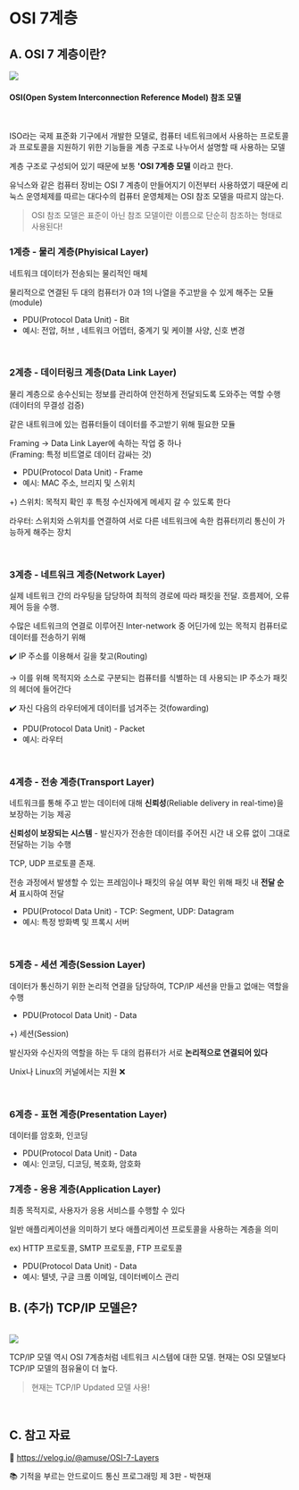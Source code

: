 # OSI 7계층

## A. OSI 7 계층이란?

<img src="https://miro.medium.com/max/1400/1*tnEkvHfXNnhv7xAthT2sJQ.png">

<br>

#### OSI(Open System Interconnection Reference Model) 참조 모델

<br>

ISO라는 국제 표준화 기구에서 개발한 모델로, 컴퓨터 네트워크에서 사용하는 프로토콜과 프로토콜을 지원하기 위한 기능들을 계층 구조로 나누어서 설명할 때 사용하는 모델

계층 구조로 구성되어 있기 때문에 보통 **'OSI 7계층 모델** 이라고 한다.

유닉스와 같은 컴퓨터 장비는 OSI 7 계층이 만들어지기 이전부터 사용하였기 때문에 리눅스 운영체제를 따르는 대다수의 컴퓨터 운영체제는 OSI 참조 모델을 따르지 않는다.

> OSI 참조 모델은 표준이 아닌 참조 모델이란 이름으로 단순히 참조하는 형태로 사용된다!

### 1계층 - 물리 계층(Phyisical Layer)

네트워크 데이터가 전송되는 물리적인 매체

물리적으로 연결된 두 대의 컴퓨터가 0과 1의 나열을 주고받을 수 있게 해주는 모듈(module)

- PDU(Protocol Data Unit) - Bit
- 예시: 전압, 허브 , 네트워크 어뎁터, 중계기 및 케이블 사양, 신호 변경

<br>

### 2계층 - 데이터링크 계층(Data Link Layer)

물리 계층으로 송수신되는 정보를 관리하여 안전하게 전달되도록 도와주는 역할 수행(데이터의 무결성 검증)

같은 내트워크에 있는 컴퓨터들이 데이터를 주고받기 위해 필요한 모듈

Framing → Data Link Layer에 속하는 작업 중 하나<br>
(Framing: 특정 비트열로 데이터 감싸는 것)

- PDU(Protocol Data Unit) - Frame
- 예시: MAC 주소, 브리지 및 스위치

+)
스위치: 목적지 확인 후 특정 수신자에게 메세지 갈 수 있도록 한다<br>

라우터: 스위치와 스위치를 연결하여 서로 다른 네트워크에 속한 컴퓨터끼리 통신이 가능하게 해주는 장치

<br>

### 3계층 - 네트워크 계층(Network Layer)

실제 네트워크 간의 라우팅을 담당하여 최적의 경로에 따라 패킷을 전달. 흐름제어, 오류제어 등을 수행.

수많은 네트워크의 연결로 이루어진 Inter-network 중 어딘가에 있는 목적지 컴퓨터로 데이터를 전송하기 위해

✔️ IP 주소를 이용해서 길을 찾고(Routing)

→ 이를 위해 목적지와 소스로 구분되는 컴퓨터를 식별하는 데 사용되는 IP 주소가 패킷의 헤더에 들어간다

✔️ 자신 다음의 라우터에게 데이터를 넘겨주는 것(fowarding)

- PDU(Protocol Data Unit) - Packet
- 예시: 라우터

<br>

### 4계층 - 전송 계층(Transport Layer)

네트워크를 통해 주고 받는 데이터에 대해 **신뢰성**(Reliable delivery in real-time)을 보장하는 기능 제공

**신뢰성이 보장되는 시스템** - 발신자가 전송한 데이터를 주어진 시간 내 오류 없이 그대로 전달하는 기능 수행

TCP, UDP 프로토콜 존재.

전송 과정에서 발생할 수 있는 프레임이나 패킷의 유실 여부 확인 위해 패킷 내 **전달 순서** 표시하여 전달

- PDU(Protocol Data Unit) - TCP: Segment, UDP: Datagram
- 예시: 특정 방화벽 및 프록시 서버

<br>

### 5계층 - 세션 계층(Session Layer)

데이터가 통신하기 위한 논리적 연결을 담당하여, TCP/IP 세션을 만들고 없애는 역할을 수행

- PDU(Protocol Data Unit) - Data

+) 세션(Session)

발신자와 수신자의 역할을 하는 두 대의 컴퓨터가 서로 **논리적으로 연결되어 있다**

Unix나 Linux의 커널에서는 지원 ❌

<br>

### 6계층 - 표현 계층(Presentation Layer)

데이터를 암호화, 인코딩

- PDU(Protocol Data Unit) - Data
- 예시: 인코딩, 디코딩, 복호화, 암호화

### 7계층 - 응용 계층(Application Layer)

최종 목적지로, 사용자가 응용 서비스를 수행할 수 있다

일반 애플리케이션을 의미하기 보다 애플리케이션 프로토콜을 사용하는 계층을 의미

ex) HTTP 프로토콜, SMTP 프로토콜, FTP 프로토콜

- PDU(Protocol Data Unit) - Data
- 예시: 텔넷, 구글 크롬 이메일, 데이터베이스 관리

## B. (추가) TCP/IP 모델은?

<br>

<img src="https://velog.velcdn.com/images%2Famuse%2Fpost%2Fa1ebe066-47dc-4479-b465-dda2494a1efd%2Fsimilarities-and-differences-between-osi-and-tcp-ip-model.png">

TCP/IP 모델 역시 OSI 7계층처럼 네트워크 시스템에 대한 모델. 현재는 OSI 모델보다 TCP/IP 모델의 점유율이 더 높다.

> 현재는 TCP/IP Updated 모델 사용!

<br>

## C. 참고 자료

🔗 https://velog.io/@amuse/OSI-7-Layers

📚 기적을 부르는 안드로이드 통신 프로그래밍 제 3판 - 박현재
